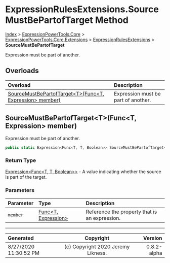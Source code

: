 ﻿# ExpressionRulesExtensions.SourceMustBePartofTarget Method

[Index](../index.md) > [ExpressionPowerTools.Core](ExpressionPowerTools.Core.a.md) > [ExpressionPowerTools.Core.Extensions](ExpressionPowerTools.Core.Extensions.n.md) > [ExpressionRulesExtensions](ExpressionPowerTools.Core.Extensions.ExpressionRulesExtensions.cs.md) > **SourceMustBePartofTarget**

Expression must be part of another.

## Overloads

| Overload | Description |
| :-- | :-- |
| [SourceMustBePartofTarget&lt;T>(Func&lt;T, Expression> member)](#sourcemustbepartoftargettfunct-expression-member) | Expression must be part of another. |
## SourceMustBePartofTarget&lt;T>(Func&lt;T, Expression> member)

Expression must be part of another.

```csharp
public static Expression<Func<T, T, Boolean>> SourceMustBePartofTarget<T>(Func<T, Expression> member)
```

### Return Type

 [Expression&lt;Func&lt;T, T, Boolean>>](https://docs.microsoft.com/dotnet/api/system.linq.expressions.expression-1)  - A value indicating whether the source is part of the target.

### Parameters

| Parameter | Type | Description |
| :-- | :-- | :-- |
| `member` | [Func&lt;T, Expression>](https://docs.microsoft.com/dotnet/api/system.func-2) | Reference the property that is an expression. |



---

| Generated | Copyright | Version |
| :-- | :-: | --: |
| 8/27/2020 11:30:52 PM | (c) Copyright 2020 Jeremy Likness. | 0.8.2-alpha |
